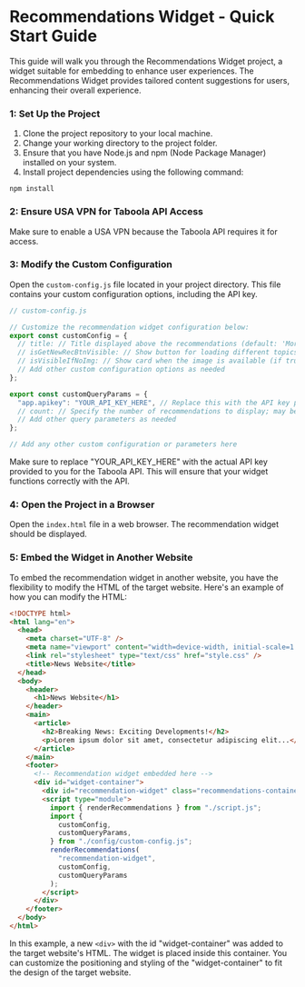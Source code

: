# Recommendations Widget - Quick Start Guide
This guide will walk you through the Recommendations Widget project, a  widget suitable for embedding to enhance user experiences. 
The Recommendations Widget provides tailored content suggestions for users, enhancing their overall experience.

### 1: Set Up the Project

1. Clone the project repository to your local machine.
2. Change your working directory to the project folder.
3. Ensure that you have Node.js and npm (Node Package Manager) installed on your system.
4. Install project dependencies using the following command:

```
npm install
```

### 2: Ensure USA VPN for Taboola API Access

Make sure to enable a USA VPN because the Taboola API requires it for access.

### 3: Modify the Custom Configuration

Open the `custom-config.js` file located in your project directory. This file contains your custom configuration options, including the API key.

```javascript
// custom-config.js

// Customize the recommendation widget configuration below:
export const customConfig = {
  // title: // Title displayed above the recommendations (default: 'More for You'),
  // isGetNewRecBtnVisible: // Show button for loading different topics (if true) (default: true)
  // isVisibleIfNoImg: // Show card when the image is available (if true), hide when no image (default: false)
  // Add other custom configuration options as needed
};

export const customQueryParams = {
  "app.apikey": "YOUR_API_KEY_HERE", // Replace this with the API key provided to you
  // count: // Specify the number of recommendations to display; may be limited by the widget (default: 10)
  // Add other query parameters as needed
};

// Add any other custom configuration or parameters here
```

Make sure to replace "YOUR_API_KEY_HERE" with the actual API key provided to you for the Taboola API. This will ensure that your widget functions correctly with the API.

### 4: Open the Project in a Browser

Open the `index.html` file in a web browser. The recommendation widget should be displayed.

### 5: Embed the Widget in Another Website

To embed the recommendation widget in another website, you have the flexibility to modify the HTML of the target website. Here's an example of how you can modify the HTML:

```html
<!DOCTYPE html>
<html lang="en">
  <head>
    <meta charset="UTF-8" />
    <meta name="viewport" content="width=device-width, initial-scale=1.0" />
    <link rel="stylesheet" type="text/css" href="style.css" />
    <title>News Website</title>
  </head>
  <body>
    <header>
      <h1>News Website</h1>
    </header>
    <main>
      <article>
        <h2>Breaking News: Exciting Developments!</h2>
        <p>Lorem ipsum dolor sit amet, consectetur adipiscing elit...</p>
      </article>
    </main>
    <footer>
      <!-- Recommendation widget embedded here -->
      <div id="widget-container">
        <div id="recommendation-widget" class="recommendations-container"></div>
        <script type="module">
          import { renderRecommendations } from "./script.js";
          import {
            customConfig,
            customQueryParams,
          } from "./config/custom-config.js";
          renderRecommendations(
            "recommendation-widget",
            customConfig,
            customQueryParams
          );
        </script>
      </div>
    </footer>
  </body>
</html>
```

In this example, a new `<div>` with the id "widget-container" was added to the target website's HTML. The widget is placed inside this container. You can customize the positioning and styling of the "widget-container" to fit the design of the target website.
